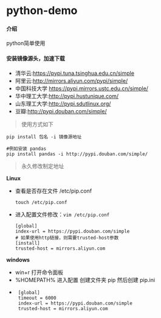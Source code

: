 # python-demo

#### 介绍
python简单使用
#### 安装镜像源头，加速下载
 - 清华云:https://pypi.tuna.tsinghua.edu.cn/simple
 - 阿里云:http://mirrors.aliyun.com/pypi/simple/
 - 中国科技大学 https://pypi.mirrors.ustc.edu.cn/simple/
 - 华中理工大学:http://pypi.hustunique.com/
 - 山东理工大学:http://pypi.sdutlinux.org/ 
 - 豆瓣:http://pypi.douban.com/simple/
> 使用方式如下

~~~shell
pip install 包名 -i 镜像源地址

#例如安装 pandas
pip install pandas -i http://pypi.douban.com/simple/
~~~


>永久修改制定地址

**Linux**
 - 查看是否存在文件 /etc/pip.conf
    ~~~shell
    touch /etc/pip.conf
    
    ~~~
 - 进入配置文件修改：`vim /etc/pip.conf`
    ~~~shell
    [global]
    index-url = https://pypi.douban.com/simple
    # 如果使用http链接，则需要trusted-host参数
    [install]
    trusted-host = mirrors.aliyun.com
    ~~~


**windows**
 - win+r 打开命令面板
 - %HOMEPATH% 进入配置 创建文件夹 pip 然后创建 pip.ini
 - ~~~shell
    [global]
    timeout = 6000
    index-url = https://pypi.douban.com/simple
    trusted-host = mirrors.aliyun.com
   ~~~